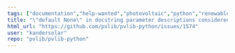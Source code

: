 ```yaml
---
tags: ["documentation","help-wanted","photovoltaic","python","renewable-energy","renewables","solar-energy"]
title: "\"default None\" in docstring parameter descriptions considered harmful"
html_url: "https://github.com/pvlib/pvlib-python/issues/1574"
user: "kandersolar"
repo: "pvlib/pvlib-python"
---
```



